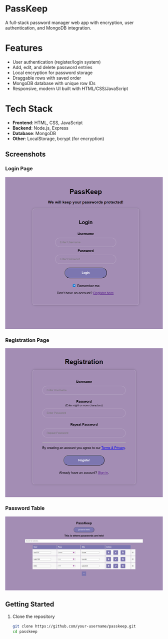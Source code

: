# PassKeep
A full-stack password manager web app with encryption, user authentication, and MongoDB integration.  

# Features
- User authentication (register/login system)
- Add, edit, and delete password entries
- Local encryption for password storage
- Draggable rows with saved order
- MongoDB database with unique row IDs
- Responsive, modern UI built with HTML/CSS/JavaScript

# Tech Stack
- **Frontend**: HTML, CSS, JavaScript  
- **Backend**: Node.js, Express  
- **Database**: MongoDB  
- **Other**: LocalStorage, bcrypt (for encryption)

## Screenshots

### Login Page
![Login Page](./screenshots/passkeepLogin.png)

### Registration Page
![Registration Page](./screenshots/passkeepRegistration.png)

### Password Table
![Password Table](./screenshots/passkeepTable.png)


## Getting Started
1. Clone the repository  
   ```bash
   git clone https://github.com/your-username/passkeep.git
   cd passkeep